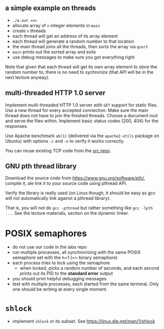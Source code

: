## a simple example on threads

- `./a.out <n>`
- allocate array of `n` integer elements in `main`
- create `n` threads
- each thread will get an address of its array element
- each thread will generate a random number to that location
- the main thread joins all the threads, then sorts the array via `qsort`
- `main` prints out the sorted array and exits
- use debug messages to make sure you got everything right

Note that given that each thread will get its own array element to store the
random number to, there is no need to sychronize (that API will be in the next
lecture anyway).

## multi-threaded HTTP 1.0 server

Implement multi-threaded HTTP 1.0 server with `GET` support for static files. 
Use a new thread for every accepted connection. Make sure the main thread does not have to join the finished threads.
Choose a document root and serve the files within. Implement basic status codes (200, 404) for the responses.

Use Apache benchmark `ab(1)` (delivered via the `apache2-utils` package on Ubuntu) 
with options `-c` and `-n` to verify it works correctly.

You can reuse existing TCP code from the [src repo](https://github.com/devnull-cz/unix-linux-prog-in-c-src).

## GNU pth thread library

Download the source code from https://www.gnu.org/software/pth/, compile it, ale
link it to your source code using pthread API.

Verify the library is really used (on Linux though, it should be easy as gcc
will not automatically link against a pthread library).

That is, you will not do `gcc -pthread` but rather something like `gcc -lpth ...`. 
See the lecture materials, section on the dynamic linker.

# POSIX semaphores

- do not use our code in the labs repo
- run multiple processes, all synchronizing with the same POSIX semaphore set
  with the n=1 (== binary semaphore)
- each process tries to lock using the semaphore
  - when locked, picks a random number of seconds, and each second prints
    out its PID to the **standard error** output
- you should print helpful debugging messages
- test with multiple processes, each started from the same terminal.  Only one
  should be writing at every single moment.

# `shlock`

- implement `shlock` or its subset.  See https://linux.die.net/man/1/shlock
